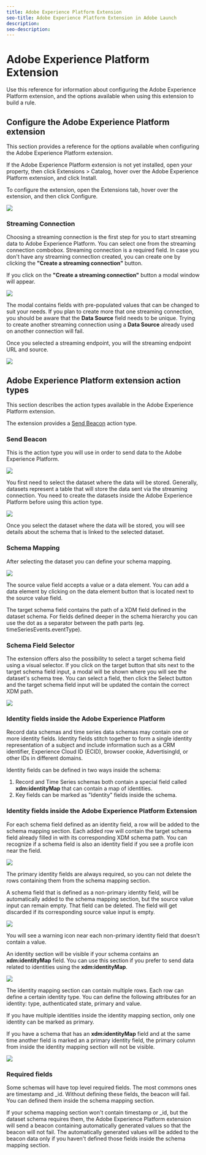 ```yaml
---
title: Adobe Experience Platform Extension
seo-title: Adobe Experience Platform Extension in Adobe Launch
description: 
seo-description: 
---
```


# Adobe Experience Platform Extension

Use this reference for information about configuring the Adobe Experience Platform extension, and the options available when using this extension to build a rule.

## Configure the Adobe Experience Platform extension

This section provides a reference for the options available when configuring the Adobe Experience Platform extension.

If the Adobe Experience Platform extension is not yet installed, open your property, then click Extensions &gt; Catalog, hover over the Adobe Experience Platform extension, and click Install.

To configure the extension, open the Extensions tab, hover over the extension, and then click Configure.

![](/help/assets/adobe_experience_platform_extension_configuration.png)

### Streaming Connection

Choosing a streaming connection is the first step for you to start streaming data to Adobe Experience Platform. You can select one from the streaming connection combobox. Streaming connection is a required field. In case you don't have any streaming connection created, you can create one by clicking the **"Create a streaming connection"** button.

If you click on the **"Create a streaming connection"** button a modal window will appear.

![](/help/assets/adobe_experienc_platform_create_streaming_connection.png)

The modal contains fields with pre-populated values that can be changed to suit your needs. If you plan to create more that one streaming connection, you should be aware that the **Data Source** field needs to be unique. Trying to create another streaming connection using a **Data Source** already used on another connection will fail.

Once you selected a streaming endpoint, you will the streaming endpoint URL and source.

![](/help/assets/adobe_experience_platform_streaming_endpoint_selected.png)

## Adobe Experience Platform extension action types

This section describes the action types available in the Adobe Experience Platform extension.

The extension provides a [Send Beacon](adobe-experience-platform-extension.md#send-beacon) action type.

### Send Beacon

This is the action type you will use in order to send data to the Adobe Experience Platform.

![](/help/assets/adobe_experience_platform_send_beacon_dataset.png)

You first need to select the dataset where the data will be stored. Generally, datasets represent a table that will store the data sent via the streaming connection. You need to create the datasets inside the Adobe Experience Platform before using this action type.

![](/help/assets/adobe_experience_platform_send_beacon_dataset_selected%20%281%29.png)

Once you select the dataset where the data will be stored, you will see details about the schema that is linked to the selected dataset.

### Schema Mapping

After selecting the dataset you can define your schema mapping.

![](/help/assets/adobe_experience_platform_send_beacon_schema_mapping.png)

The source value field accepts a value or a data element. You can add a data element by clicking on the data element button that is located next to the source value field.

The target schema field contains the path of a XDM field defined in the dataset schema. For fields defined deeper in the schema hierarchy you can use the dot as a separator between the path parts  \(eg. timeSeriesEvents.eventType\).

### Schema Field Selector

The extension offers also the possibility to select a target schema field using a visual selector. If you click on the target button that sits next to the target schema field input, a modal will be shown where you will see the dataset's schema tree. You can select a field, then click the Select button and the target schema field input will be updated the contain the correct XDM path.

![](/help/assets/adobe_experience_platform_send_beacon_schema_field_selector.png)

### Identity fields inside the Adobe Experience Platform

Record data schemas and time series data schemas may contain one or more identity fields. Identity fields stitch together to form a single identity representation of a subject and include information such as a CRM identifier, Experience Cloud ID \(ECID\), browser cookie, AdvertisingId, or other IDs in different domains.

Identity fields can be defined in two ways inside the schema:

1.  Record and Time Series schemas both contain a special field called **xdm:identityMap** that can contain a map of identities.
1. Key fields can be marked as "Identity" fields inside the schema.

### Identity fields inside the Adobe Experience Platform Extension

For each schema field defined as an identity field, a row will be added to the schema mapping section. Each added row will contain the target schema field already filled in with its corresponding XDM schema path. You can recognize if a schema field is also an identity field if you see a profile icon near the field.

![](/help/assets/adobe_experience_platform_send_beacon_identity_field.png)

The primary identity fields are always required, so you can not delete the rows containing them from the schema mapping section.

A schema field that is defined as a non-primary identity field, will be automatically added to the schema mapping section, but the source value input can remain empty. That field can be deleted. The field will get discarded if its corresponding source value input is empty.

![](/help/assets/adobe_experience_platform_send_beacon_identity_field_warning.png)

You will see a warning icon near each non-primary identity field that doesn't contain a value.

An identity section will be visible if your schema contains an **xdm:identityMap** field. You can use this section if you prefer to send data related to identities using the **xdm:identityMap**.

![](/help/assets/adobe_experience_platform_send_beacon_identity_section.png)

The identity mapping section can contain multiple rows. Each row can define a certain identity type. You can define the following attributes for an identity: type, authenticated state, primary and value.

If you have multiple identities inside the identity mapping section, only one identity can be marked as primary.

If you have a schema that has an **xdm:identityMap** field and at the same time another field is marked an a primary identity field, the primary column from inside the identity mapping section will not be visible.

![](/help/assets/adobe_experience_platform_send_beacon_identity_section_not_primary.png)

### Required fields

Some schemas will have top level required fields. The most commons ones are timestamp and \_id. Without defining these fields, the beacon will fail. You can defined them inside the schema mapping section.

If your schema mapping section won't contain timestamp or \_id, but the dataset schema requires them, the Adobe Experience Platform extension will send a beacon containing automatically generated values so that the beacon will not fail. The automatically generated values will be added to the beacon data only if you haven't defined those fields inside the schema mapping section.
